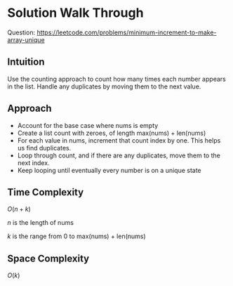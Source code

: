 # Solution Walk Through
Question: https://leetcode.com/problems/minimum-increment-to-make-array-unique

## Intuition
Use the counting approach to count how many times each number appears in the list. Handle any duplicates by moving them to the next value.

## Approach
- Account for the base case where nums is empty
- Create a list count with zeroes, of length max(nums) + len(nums)
- For each value in nums, increment that count index by one. This helps us find duplicates.
- Loop through count, and if there are any duplicates, move them to the next index.
- Keep looping until eventually every number is on a unique state

## Time Complexity
$O(n+k)$

$n$ is the length of nums

$k$ is the range from 0 to max(nums) + len(nums)

## Space Complexity
$O(k)$